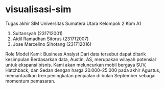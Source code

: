 # visualisasi-sim
Tugas akhir SIM
Universitas Sumatera Utara
Kelompok 2 Kom A1
1. Sultansyah (231712001)
2. Aidil Ramadhan Sitorus (231712007)
3. Jose Marcelino Sihotang (231712016)

Role Model Kami: Business Analyst
Dari data tersebut dapat ditarik kesimpulan
Berdasarkan data, Austin, AS, merupakan wilayah potensial untuk ekspansi bisnis. Kami akan meluncurkan mobil bergaya SUV, Hatchback, dan Sedan dengan harga $20.000–$25.000 pada akhir Agustus, memanfaatkan tren peningkatan penjualan di bulan September sebagai momentum pemasaran.
